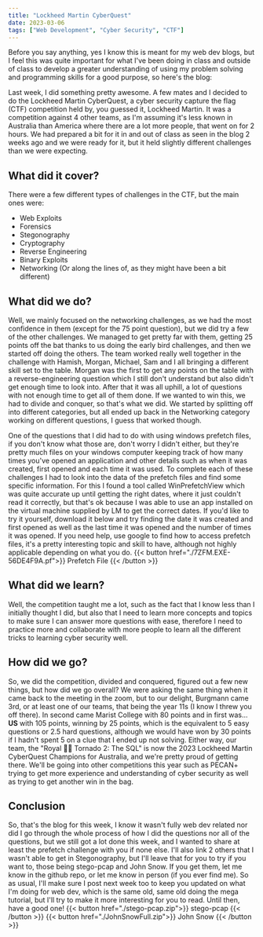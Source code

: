 ```yaml
---
title: "Lockheed Martin CyberQuest"
date: 2023-03-06
tags: ["Web Development", "Cyber Security", "CTF"]
---
```


Before you say anything, yes I know this is meant for my web dev blogs, but I feel this was quite important for what I've been doing in class and outside of class to develop a greater understanding of using my problem solving and programming skills for a good purpose, so here's the blog:

Last week, I did something pretty awesome. A few mates and I decided to do the Lockheed Martin CyberQuest, a cyber security capture the flag (CTF) competition held by, you guessed it, Lockheed Martin. It was a competition against 4 other teams, as I'm assuming it's less known in Australia than America where there are a lot more people, that went on for 2 hours. We had prepared a bit for it in and out of class as seen in the blog 2 weeks ago and we were ready for it, but it held slightly different challenges than we were expecting.

## What did it cover?
There were a few different types of challenges in the CTF, but the main ones were:
- Web Exploits
- Forensics
- Stegonography
- Cryptography
- Reverse Engineering
- Binary Exploits
- Networking
(Or along the lines of, as they might have been a bit different)

## What did we do?
Well, we mainly focused on the networking challenges, as we had the most confidence in them (except for the 75 point question), but we did try a few of the other challenges. We managed to get pretty far with them, getting 25 points off the bat thanks to us doing the early bird challenges, and then we started off doing the others. The team worked really well together in the challenge with Hamish, Morgan, Michael, Sam and I all bringing a different skill set to the table. Morgan was the first to get any points on the table with a reverse-engineering question which I still don't understand but also didn't get enough time to look into. After that it was all uphill, a lot of questions with not enough time to get all of them done. If we wanted to win this, we had to divide and conquer, so that's what we did. We started by splitting off into different categories, but all ended up back in the Networking category working on different questions, I guess that worked though.

One of the questions that I did had to do with using windows prefetch files, if you don't know what those are, don't worry I didn't either, but they're pretty much files on your windows computer keeping track of how many times you've opened an application and other details such as when it was created, first opened and each time it was used. To complete each of these challenges I had to look into the data of the prefetch files and find some specific information. For this I found a tool called WinPrefetchView which was quite accurate up until getting the right dates, where it just couldn't read it correctly, but that's ok because I was able to use an app installed on the virtual machine supplied by LM to get the correct dates. If you'd like to try it yourself, download it below and try finding the date it was created and first opened as well as the last time it was opened and the number of times it was opened. If you need help, use google to find how to access prefetch files, it's a pretty interesting topic and skill to have, although not highly applicable depending on what you do.
{{< button href="./7ZFM.EXE-56DE4F9A.pf">}}
Prefetch File
{{< /button >}}

## What did we learn?
Well, the competition taught me a lot, such as the fact that I know less than I initially thought I did, but also that I need to learn more concepts and topics to make sure I can answer more questions with ease, therefore I need to practice more and collaborate with more people to learn all the different tricks to learning cyber security well.

## How did we go?
So, we did the competition, divided and conquered, figured out a few new things, but how did we go overall? We were asking the same thing when it came back to the meeting in the zoom, but to our delight, Burgmann came 3rd, or at least one of our teams, that being the year 11s (I know I threw you off there). In second came Marist College with 80 points and in first was... **US** with 105 points, winning by 25 points, which is the equivalent to 5 easy questions or 2.5 hard questions, although we would have won by 30 points if I hadn't spent 5 on a clue that I ended up not solving. Either way, our team, the "Royal 🤨🤨 Tornado 2: The SQL" is now the 2023 Lockheed Martin CyberQuest Champions for Australia, and we're pretty proud of getting there. We'll be going into other competitions this year such as PECAN+ trying to get more experience and understanding of cyber security as well as trying to get another win in the bag.

## Conclusion
So, that's the blog for this week, I know it wasn't fully web dev related nor did I go through the whole process of how I did the questions nor all of the questions, but we still got a lot done this week, and I wanted to share at least the prefetch challenge with you if none else. I'll also link 2 others that I wasn't able to get in Stegonography, but I'll leave that for you to try if you want to, those being stego-pcap and John Snow. If you get them, let me know in the github repo, or let me know in person (if you ever find me). So as usual, I'll make sure I post next week too to keep you updated on what I'm doing for web dev, which is the same old, same old doing the mega tutorial, but I'll try to make it more interesting for you to read. Until then, have a good one!
{{< button href="./stego-pcap.zip">}}
stego-pcap
{{< /button >}}
{{< button href="./JohnSnowFull.zip">}}
John Snow
{{< /button >}}
